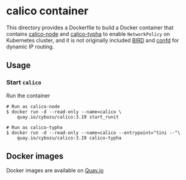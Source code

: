 calico container
================

This directory provides a Dockerfile to build a Docker container that contains
[calico-node](https://github.com/projectcalico/node) and [calico-typha](https://github.com/projectcalico/typha)
to enable `NetworkPolicy` on Kubernetes cluster, and it is not originally included [BIRD][] and [confd][] for dynamic IP routing.

Usage
-----

### Start `calico`

Run the container

```console
# Run as calico-node
$ docker run -d --read-only --name=calico \
    quay.io/cybozu/calico:3.19 start_runit

# Run as calico-typha
$ docker run -d --read-only --name=calico --entrypoint="tini --"\
    quay.io/cybozu/calico:3.19 calico-typha
```

[BIRD]: https://github.com/projectcalico/bird
[confd]: https://github.com/projectcalico/confd

Docker images
-------------

Docker images are available on [Quay.io](https://quay.io/repository/cybozu/calico)
